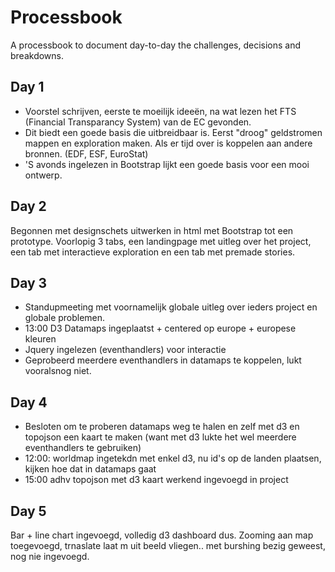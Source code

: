 # Processbook
A processbook to document day-to-day the challenges, decisions and breakdowns.

## Day 1
- Voorstel schrijven, eerste te moeilijk ideeën, na wat lezen het FTS (Financial Transparancy System) van de EC gevonden.
- Dit biedt een goede basis die uitbreidbaar is. Eerst "droog" geldstromen mappen en exploration maken. Als er tijd over is koppelen aan andere bronnen. (EDF, ESF, EuroStat)
- 'S avonds ingelezen in Bootstrap lijkt een goede basis voor een mooi ontwerp.

## Day 2
Begonnen met designschets uitwerken in html met Bootstrap tot een prototype. Voorlopig 3 tabs, een landingpage met uitleg over het project, een tab met interactieve exploration en een tab met premade stories.

## Day 3
- Standupmeeting met voornamelijk globale uitleg over ieders project en globale problemen.
- 13:00 D3 Datamaps ingeplaatst + centered op europe + europese kleuren
- Jquery ingelezen (eventhandlers) voor interactie
- Geprobeerd meerdere eventhandlers in datamaps te koppelen, lukt vooralsnog niet.

## Day 4
- Besloten om te proberen datamaps weg te halen en zelf met d3 en topojson een kaart te maken (want met d3 lukte het wel meerdere eventhandlers te gebruiken)
- 12:00: worldmap ingetekdn met enkel d3, nu id's op de landen plaatsen, kijken hoe dat in datamaps gaat 
- 15:00 adhv topojson met d3 kaart werkend ingevoegd in project

## Day 5
Bar + line chart ingevoegd, volledig d3 dashboard dus.
Zooming aan map toegevoegd, trnaslate laat m uit beeld vliegen..
met burshing bezig geweest, nog nie ingevoegd.